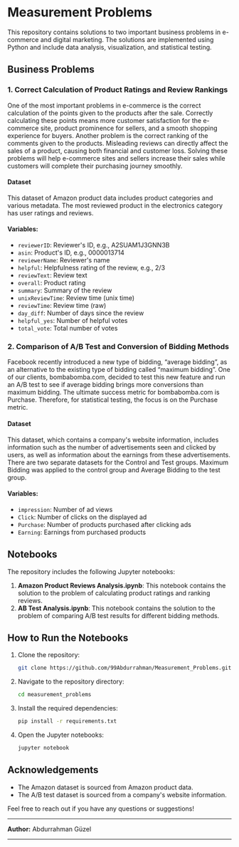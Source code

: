 # Measurement Problems

This repository contains solutions to two important business problems in e-commerce and digital marketing. The solutions are implemented using Python and include data analysis, visualization, and statistical testing.

## Business Problems

### 1. Correct Calculation of Product Ratings and Review Rankings
One of the most important problems in e-commerce is the correct calculation of the points given to the products after the sale. Correctly calculating these points means more customer satisfaction for the e-commerce site, product prominence for sellers, and a smooth shopping experience for buyers. Another problem is the correct ranking of the comments given to the products. Misleading reviews can directly affect the sales of a product, causing both financial and customer loss. Solving these problems will help e-commerce sites and sellers increase their sales while customers will complete their purchasing journey smoothly.

#### Dataset
This dataset of Amazon product data includes product categories and various metadata. The most reviewed product in the electronics category has user ratings and reviews.

#### Variables:
- `reviewerID`: Reviewer's ID, e.g., A2SUAM1J3GNN3B
- `asin`: Product's ID, e.g., 0000013714
- `reviewerName`: Reviewer's name
- `helpful`: Helpfulness rating of the review, e.g., 2/3
- `reviewText`: Review text
- `overall`: Product rating
- `summary`: Summary of the review
- `unixReviewTime`: Review time (unix time)
- `reviewTime`: Review time (raw)
- `day_diff`: Number of days since the review
- `helpful_yes`: Number of helpful votes
- `total_vote`: Total number of votes

### 2. Comparison of A/B Test and Conversion of Bidding Methods
Facebook recently introduced a new type of bidding, “average bidding”, as an alternative to the existing type of bidding called “maximum bidding”. One of our clients, bombabomba.com, decided to test this new feature and run an A/B test to see if average bidding brings more conversions than maximum bidding. The ultimate success metric for bombabomba.com is Purchase. Therefore, for statistical testing, the focus is on the Purchase metric.

#### Dataset
This dataset, which contains a company's website information, includes information such as the number of advertisements seen and clicked by users, as well as information about the earnings from these advertisements. There are two separate datasets for the Control and Test groups. Maximum Bidding was applied to the control group and Average Bidding to the test group.

#### Variables:
- `impression`: Number of ad views
- `Click`: Number of clicks on the displayed ad
- `Purchase`: Number of products purchased after clicking ads
- `Earning`: Earnings from purchased products

## Notebooks
The repository includes the following Jupyter notebooks:

1. **Amazon Product Reviews Analysis.ipynb**: This notebook contains the solution to the problem of calculating product ratings and ranking reviews.
2. **AB Test Analysis.ipynb**: This notebook contains the solution to the problem of comparing A/B test results for different bidding methods.

## How to Run the Notebooks
1. Clone the repository:
    ```bash
    git clone https://github.com/99Abdurrahman/Measurement_Problems.git
    ```
2. Navigate to the repository directory:
    ```bash
    cd measurement_problems
3. Install the required dependencies:
    ```bash
    pip install -r requirements.txt 
4. Open the Jupyter notebooks:
    ```bash
    jupyter notebook
    ```
    
## Acknowledgements
- The Amazon dataset is sourced from Amazon product data.
- The A/B test dataset is sourced from a company's website information.

Feel free to reach out if you have any questions or suggestions!

---

**Author:** Abdurrahman Güzel

---
